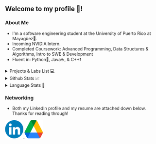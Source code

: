 ## Welcome to my profile 🥳!

### About Me
* I'm a software engineering student at the University of Puerto Rico
at Mayagüez🐾.
* Incoming NVIDIA Intern.
* Completed Coursework: Advanced Programming, Data Structures & Algorithms, Intro to SWE & Development
* Fluent in: Python🐍, Java☕, & C++❗️

<details>
  <summary>Projects & Labs List 💻</summary>
  <ul>
  <li> Includes a list of my personal projects, coursework projects, club projects, and course labs. These are sorted
       in descending order: from my most recent projects to the oldest.
  </ul>

<table class="tg">
<thead>
    <tr>
        <th class="tg-c3ow">Project</th>
        <th class="tg-c3ow">Progress</th>
        <th class="tg-c3ow">Repository Links</th>
    </tr>

<tbody>
 <tr>
    <td class="tg-c3ow"> Pathway Internships (Full Stack) </td>
    <td class="tg-c3ow"> Completed </td>
    <td class="tg-c3ow"><a href="https://github.com/Mercrist/pathway"> Repo Link </a></td>
  </tr>

  <tr>
    <td class="tg-c3ow"> Caffe Etoile (Full Stack) </td>
    <td class="tg-c3ow"> Completed </td>
    <td class="tg-c3ow"><a href="https://github.com/Mercrist/caffe-etoile"> Repo Link </a></td>
  </tr>

  <tr>
    <td class="tg-c3ow"> Elevator System Prototype </td>
    <td class="tg-c3ow"> Completed </td>
    <td class="tg-c3ow"><a href="https://github.com/aquino35/elevator_system_prototype"> Repo Link </a></td>
  </tr>

  <tr>
    <td class="tg-c3ow"> Huffman Encoder </td>
    <td class="tg-c3ow"> Completed </td>
    <td class="tg-c3ow"><a href="https://github.com/Mercrist/Huffman-Encoder"> Repo Link </a></td>
  </tr>

  <tr>
    <td class="tg-c3ow"> Threads Processor Simulator </td>
    <td class="tg-c3ow"> Completed </td>
    <td class="tg-c3ow"><a href="https://github.com/Mercrist/Thread-Processing-Simulator"> Repo Link </a></td>
  </tr>

  <tr>
    <td class="tg-c3ow"> Data Structures Lab Repository </td>
    <td class="tg-c3ow"> Completed </td>
    <td class="tg-c3ow"><a href="https://github.com/Mercrist/Data-Structures-Labs"> Repo Link </a></td>
  </tr>

  <tr>
    <td class="tg-c3ow"> "Akamatsu": Discord Bot </td>
    <td class="tg-c3ow"> Completed </td>
    <td class="tg-c3ow"><a href="https://github.com/Mercrist/AkamatsuBot"> Repo Link </a></td>
  </tr>

  <tr>
    <td class="tg-c3ow"> Sudoku Backtracking Visualizer </td>
    <td class="tg-c3ow"> Completed </td>
    <td class="tg-c3ow"><a href="https://github.com/Mercrist/Sudoku-GUI"> Repo Link </a></td>
  </tr>


  <tr>
    <td class="tg-c3ow"> Pac-Man </td>
    <td class="tg-c3ow"> Completed </td>
    <td class="tg-c3ow"><a href="https://github.com/Mercrist/PacMan"> Repo Link </a></td>
  </tr>

  <tr>
    <td class="tg-c3ow"> Audio Visualizer </td>
    <td class="tg-c3ow"> Completed </td>
    <td class="tg-c3ow"><a href="https://github.com/Mercrist/AudioVisualizer"> Repo Link </a></td>
  </tr>

</tbody>
</table>
</details>

<details>
  <summary>Github Stats 📈</summary>
    <p align= "left">
        <img src="https://github-readme-stats.vercel.app/api?username=Mercrist&show_icons=true&count_private=true&theme=radical"/>
    </p>
</details>

<details>
  <summary>Language Stats 📔</summary>
    <p align= "left">
        <img src="https://github-readme-stats.vercel.app/api/top-langs/?username=Mercrist&langs_count=10&theme=radical&layout=compact"/>
    </p>
</details>

### Networking
* Both my LinkedIn profile and my resume are attached down below. Thanks for reading through!

<p align="left">
  <a href = "https://www.linkedin.com/in/yariel-mercado/">
    <img src="./icons/linkedin.png" height="60px" width="60px">
  </a>
  <a href="https://drive.google.com/file/d/1mvq2SbHbnxP41fKTBUOudlNvmgZfjj9M/view?usp=sharing">
    <img src="./icons/gdrive.png" height="60px" width="60px">
  </a>
 </p>

